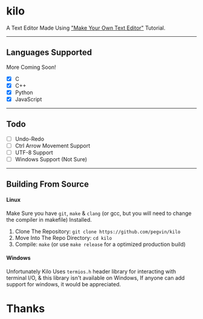 # kilo
A Text Editor Made Using ["Make Your Own Text Editor"](https://viewsourcecode.org/snaptoken/kilo/) Tutorial.

---
## Languages Supported
More Coming Soon!
- [x] C
- [x] C++
- [x] Python
- [x] JavaScript

---
## Todo
- [ ] Undo-Redo
- [ ] Ctrl Arrow Movement Support
- [ ] UTF-8 Support
- [ ] Windows Support (Not Sure)

---
## Building From Source
#### Linux
Make Sure you have `git`, `make` & `clang` (or gcc, but you will need to change the compiler in makefile) Installed.
1. Clone The Repository: `git clone https://github.com/pegvin/kilo`
2. Move Into The Repo Directory: `cd kilo`
3. Compile: `make` (or use `make release` for a optimized production build)

#### Windows
Unfortunately Kilo Uses `termios.h` header library for interacting with terminal I/O, & this library isn't available on Windows, If anyone can add support for windows, it would be appreciated.

# Thanks
